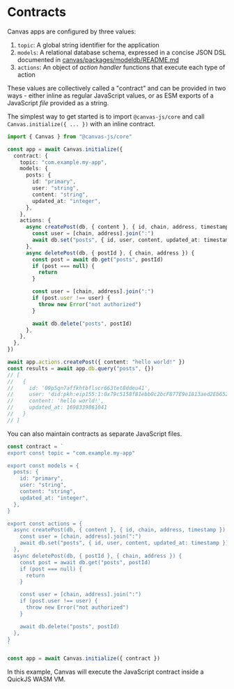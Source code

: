 # Contracts

Canvas apps are configured by three values:

1. `topic`: A global string identifier for the application
2. `models`: A relational database schema, expressed in a concise JSON DSL documented in [canvas/packages/modeldb/README.md](https://github.com/canvasxyz/canvas/tree/main/packages/modeldb)
3. `actions`: An object of _action handler_ functions that execute each type of action

These values are collectively called a "contract" and can be provided in two ways - either inline as regular JavaScript values, or as ESM exports of a JavaScript _file_ provided as a string.

The simplest way to get started is to import `@canvas-js/core` and call `Canvas.initialize({ ... })` with an inline contract.

```ts
import { Canvas } from "@canvas-js/core"

const app = await Canvas.initialize({
  contract: {
    topic: "com.example.my-app",
    models: {
      posts: {
        id: "primary",
        user: "string",
        content: "string",
        updated_at: "integer",
      },
    },
    actions: {
      async createPost(db, { content }, { id, chain, address, timestamp }) {
        const user = [chain, address].join(":")
        await db.set("posts", { id, user, content, updated_at: timestamp })
      },
      async deletePost(db, { postId }, { chain, address }) {
        const post = await db.get("posts", postId)
        if (post === null) {
          return
        }

        const user = [chain, address].join(":")
        if (post.user !== user) {
          throw new Error("not authorized")
        }

        await db.delete("posts", postId)
      },
    },
  },
})

await app.actions.createPost({ content: "hello world!" })
const results = await app.db.query("posts", {})
// [
//   {
//     id: '09p5qn7affkhtbflscr663tet8ddeu41',
//     user: 'did:pkh:eip155:1:0x79c5158f81ebb0c2bcF877E9e1813aed2Eb652B7',
//     content: 'hello world!',
//     updated_at: 1698339861041
//   }
// ]
```

You can also maintain contracts as separate JavaScript files.

```ts
const contract = `
export const topic = "com.example.my-app"

export const models = {
  posts: {
    id: "primary",
    user: "string",
    content: "string",
    updated_at: "integer",
  },
}

export const actions = {
  async createPost(db, { content }, { id, chain, address, timestamp }) {
    const user = [chain, address].join(":")
    await db.set("posts", { id, user, content, updated_at: timestamp })
  },
  async deletePost(db, { postId }, { chain, address }) {
    const post = await db.get("posts", postId)
    if (post === null) {
      return
    }

    const user = [chain, address].join(":")
    if (post.user !== user) {
      throw new Error("not authorized")
    }

    await db.delete("posts", postId)
  },
}
`

const app = await Canvas.initialize({ contract })
```

In this example, Canvas will execute the JavaScript contract inside a QuickJS WASM VM.
